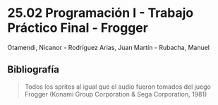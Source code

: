 # 25.02 Programación I - Trabajo Práctico Final - Frogger
Otamendi, Nicanor - Rodríguez Arias, Juan Martín - Rubacha, Manuel

## Bibliografía
> Todos los sprites al igual que el audio fueron tomados del juego Frogger (Konami Group Corporation & Sega Corporation, 1981)